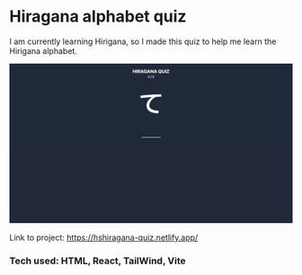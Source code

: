 # Hiragana alphabet quiz
I am currently learning Hirigana, so I made this quiz to help me learn the Hirigana alphabet. 

![title](src/githubImage.png)

Link to project: https://hshiragana-quiz.netlify.app/


### Tech used: HTML, React, TailWind, Vite


